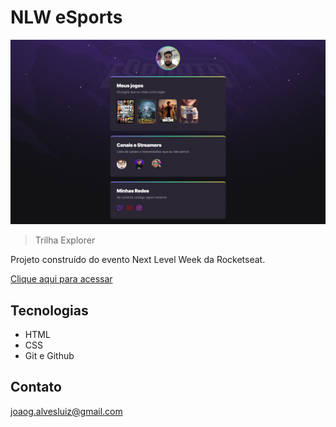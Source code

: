 # NLW eSports

![preview](./.github/preview.png)

> Trilha Explorer

Projeto construído do evento Next Level Week da Rocketseat.

[Clique aqui para acessar](https://joaogalvesluiz.github.io/nlw-esports-explorer/)

## Tecnologias

- HTML
- CSS
- Git e Github

## Contato

joaog.alvesluiz@gmail.com